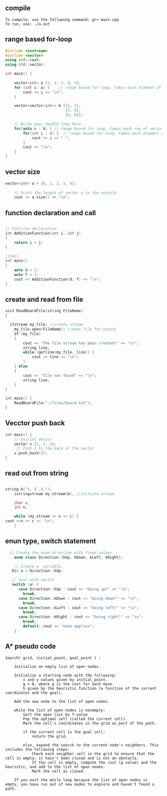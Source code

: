 ## compile


    To compile, use the following command: g++ main.cpp
    To run, use: ./a.out


## range based for-loop
```cpp
#include <iostream>
#include <vector>
using std::cout;
using std::vector;

int main() {
    
    vector<int> a {1, 2, 3, 4, 5};
    for (int i: a) {    // range based for-loop, takes each element of vector a and writes it into i
        cout << i << "\n";
    }

    vector<vector<int>> b {{1, 2},
                           {3, 4},
                           {5, 6}};

    // Write your double loop here.
    for(auto v : b) { // range based for-loop, takes each row of vector b and writes it into sub vector v
        for(int i : v) {  // range based for-loop, takes each element of sub vector v and writes it into i
            cout << i << " ";
        }
        cout << "\n";
    }
}

```
## vector size
```cpp
vector<int> a = {0, 1, 2, 3, 4};
    
    // Print the length of vector a to the console.
    cout << a.size() << "\n";

```
## function declaration and call
```cpp

// Function declaration.
int AdditionFunction(int i, int j) 
{
    return i + j;
}

//CAll
int main() 
{
    auto d = 3;
    auto f = 7;
    cout << AdditionFunction(d, f) << "\n";
}

```
## create and read from file

```cpp
void ReadBoardFile(string FileName)
{

  ifstream my_file; //create stream
    my_file.open(FileName); //open file for output
    if (my_file) 
    {
        cout << "The file stream has been created!" << "\n";
        string line;
        while (getline(my_file, line)) {
            cout << line << "\n";
        }
    } else
    {
        cout << "file not found" << "\n";
        string line;
    }
}

int main() {
    ReadBoardFile("./files/board.txt");
}
```

## Vecctor push back

```cpp
int main() {
    // Initial Vector
    vector v {1, 2, 3};
     // Push 2 to the back of the vector
    v.push_back(2);
}
```
## read out from string

```cpp

string b("1, 2 ,3,");
    istringstream my_stream(b); //initiate stream

    char c;
    int n;

    while (my_stream >> n >> c) {
cout <<n << c << "\n";
    }

```

## enun type, switch statement

```cpp
  // Create the enum direction with fixed values.
    enum class Direction {kUp, kDown, kLeft, kRight};

    // Create a  variable.
   Dir a = Direction::kUp;

   // eval with switch
   switch (a) {
      case Direction::kUp : cout << "Going up!" << "\n";
        break;
      case Direction::kDown : cout << "Going down!" << "\n";
        break;
      case Direction::kLeft : cout << "Going left!" << "\n";
        break;
      case Direction::kRight : cout << "Going right!" << "\n";
        break;
        default: cout << "none applies";
    }


```

## A* pseudo code



    Search( grid, initial_point, goal_point ) :

        Initialize an empty list of open nodes.

        Initialize a starting node with the following:
            x and y values given by initial_point.
            g = 0, where g is the cost for each move.
            h given by the heuristic function (a function of the current coordinates and the goal).

        Add the new node to the list of open nodes.

        while the list of open nodes is nonempty:
            Sort the open list by f-value
            Pop the optimal cell (called the current cell).
            Mark the cell's coordinates in the grid as part of the path.

            if the current cell is the goal cell:
                return the grid.

            else, expand the search to the current node's neighbors. This includes the following steps:
                Check each neighbor cell in the grid to ensure that the cell is empty: it hasn't been closed and is not an obstacle.
                If the cell is empty, compute the cost (g value) and the heuristic, and add to the list of open nodes.
                Mark the cell as closed.

        If you exit the while loop because the list of open nodes is empty, you have run out of new nodes to explore and haven't found a path.

